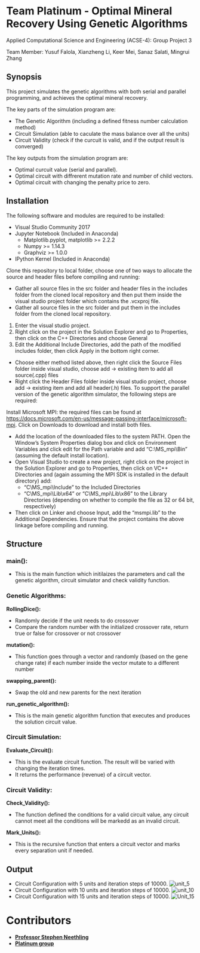 # Team Platinum - Optimal Mineral Recovery Using Genetic Algorithms
Applied Computational Science and Engineering (ACSE-4): Group Project 3

Team Member: Yusuf Falola, Xianzheng Li, Keer Mei, Sanaz Salati, Mingrui Zhang

## **Synopsis**
This project simulates the genetic algorithms with both serial and parallel programming, and achieves the optimal mineral recovery.

The key parts of the simulation program are:

- The Genetic Algorithm (including a defined fitness number calculation method)
- Circuit Simulation (able to caculate the mass balance over all the units)
- Circuit Validity (check if the curcuit is valid, and if the output result is converged)


The key outputs from the simulation program are:

- Optimal curcuit value (serial and parallel).
- Optimal circuit with diffrerent mutation rate and number of child vectors.
- Optimal circuit with changing the penalty price to zero.


## **Installation**

The following software and modules are required to be installed:
- Visual Studio Community 2017
-	Jupyter Notebook (Included in Anaconda)
    - Matplotlib.pyplot, matplotlib >= 2.2.2
    -	Numpy >= 1.14.3
    -	Graphviz >= 1.0.0
-	IPython Kernel (Included in Anaconda)

Clone this repository to local folder, choose one of two ways to allocate the source and header files before compiling and running:
- Gather all source files in the src folder and header files in the includes folder from the cloned local repository and then put them inside the visual studio project folder which contains the .vcxproj file.
- Gather all source files in the src folder and put them in the includes folder from the cloned local repository. 
1.	Enter the visual studio project.
2.	Right click on the project in the Solution Explorer and go to Properties, then click on the C++ Directories and choose General
3.	Edit the Additional Include Directories, add the path of the modified includes folder, then click Apply in the bottom right corner.
- Choose either method listed above, then right click the Source Files folder inside visual studio, choose add -> existing item to add all source(.cpp) files 
- Right click the Header Files folder inside visual studio project, choose add -> existing item and add all header(.h) files.
To support the parallel version of the genetic algorithm simulator, the following steps are required:

Install Microsoft MPI: the required files can be found at https://docs.microsoft.com/en-us/message-passing-interface/microsoft-mpi. Click on Downloads to download and install both files.
-	Add the location of the downloaded files to the system PATH. Open the Window’s System Properties dialog box and click on Environment Variables and click edit for the Path variable and add “C:\MS_mpi\Bin” (assuming the default install location).
-	Open Visual Studio to create a new project, right click on the project in the Solution Explorer and go to Properties, then click on VC++ Directories and (again assuming the MPI SDK is installed in the default directory) add:
    -	“C\MS_mpi\Include” to the Included Directories
    -	“C\MS_mpi\Lib\x64” or “C\MS_mpi\Lib\x86” to the Library Directories (depending on whether to compile the file as 32 or 64 bit, respectively)
-	Then click on Linker and choose Input, add the “msmpi.lib” to the Additional Dependencies.
Ensure that the project contains the above linkage before compiling and running.


## **Structure**

### **main():**

- This is the main function which initilaizes the parameters and call the genetic algorithm, circuit simulator and check validity function.

### **Genetic Algorithms:**

**RollingDice():**

- Randomly decide if the unit needs to do crossover
- Compare the random number with the initialized crossover rate, return true or false for crossover or not crossover

**mutation():**

- This function goes through a vector and randomly (based on the gene change rate) if each number inside the vector mutate to a different number

**swapping_parent():**

- Swap the old and new parents for the next iteration

**run_genetic_algorithm():**

- This is the main genetic algorithm function that executes and produces the solution circuit value.

### **Circuit Simulation:**

**Evaluate_Circuit():**

- This is the evaluate circuit function. The result will be varied with changing the iteration times.
- It returns the performance (revenue) of a circuit vector.

### **Circuit Validity:**

**Check_Validity():**

- The function defined the conditions for a valid circuit value, any circuit cannot meet all the conditions will be markedd as an invalid circuit.

**Mark_Units():**

- This is the recursive function that enters a circuit vector and marks every separation unit if needed.

## **Output**
- Circuit Configuration with 5 units and iteration steps of 10000.
![unit_5](https://user-images.githubusercontent.com/43985789/54815379-bf95b200-4c89-11e9-8623-708931be99c1.PNG)
- Circuit Configuration with 10 units and iteration steps of 10000.
![unit_10](https://user-images.githubusercontent.com/43985789/54815376-befd1b80-4c89-11e9-81d8-c03e859f7007.PNG)
- Circuit Configuration with 15 units and iteration steps of 10000.
![Unit_15](https://user-images.githubusercontent.com/43985789/54815377-befd1b80-4c89-11e9-94c6-d3bb9268ebe2.PNG)


# Contributors

- [**Professor Stephen Neethling**](https://www.imperial.ac.uk/people/s.neethling)
- [**Platinum group**](https://github.com/msc-acse/acse-4-project-3-platinum)
